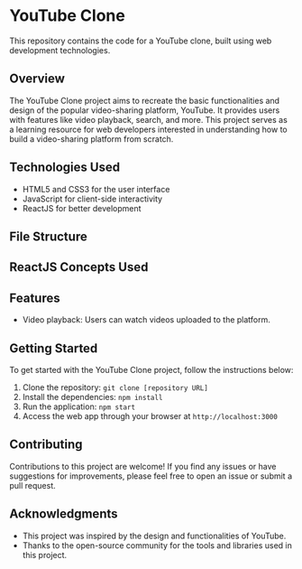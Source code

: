 # YouTube Clone

This repository contains the code for a YouTube clone, built using web development technologies.

## Overview

The YouTube Clone project aims to recreate the basic functionalities and design of the popular video-sharing platform, YouTube. It provides users with features like video playback, search, and more. This project serves as a learning resource for web developers interested in understanding how to build a video-sharing platform from scratch.

## Technologies Used

- HTML5 and CSS3 for the user interface
- JavaScript for client-side interactivity
- ReactJS for better development

## File Structure

## ReactJS Concepts Used

## Features

- Video playback: Users can watch videos uploaded to the platform.

## Getting Started

To get started with the YouTube Clone project, follow the instructions below:

1. Clone the repository: `git clone [repository URL]`
2. Install the dependencies: `npm install`
3. Run the application: `npm start`
4. Access the web app through your browser at `http://localhost:3000`

## Contributing

Contributions to this project are welcome! If you find any issues or have suggestions for improvements, please feel free to open an issue or submit a pull request.

## Acknowledgments

- This project was inspired by the design and functionalities of YouTube.
- Thanks to the open-source community for the tools and libraries used in this project.
